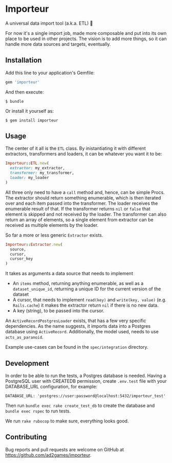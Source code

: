 # Importeur

A universal data import tool (a.k.a. ETL) 🙌

For now it's a single import job, made more composable and put into its own
place to be used in other projects. The vision is to add more things, so it can
handle more data sources and targets, eventually.

## Installation

Add this line to your application's Gemfile:

```ruby
gem 'importeur'
```

And then execute:

    $ bundle

Or install it yourself as:

    $ gem install importeur

## Usage

The center of it all is the `ETL` class. By inistantiating it with different
extractors, transformers and loaders, it can be whatever you want it to be:

```ruby
Importeur::ETL.new(
  extractor: my_extractor,
  transformer: my_transformer,
  loader: my_loader
)
```

All three only need to have a `call` method and, hence, can be simple Procs.
The extractor should return something enumerable, which is then iterated over
and each item passed into the transformer. The loader receives the enumerable
result of that. If the transformer returns `nil` or `false` that element is 
skipped and not received by the loader. The transformer can also return an 
array of elements, so a single element from extractor can be received as 
multiple elements by the loader.

So far a more or less generic `Extractor` exists.

```ruby
Importeur::Extractor.new(
  source,
  cursor,
  cursor_key
)
```

It takes as arguments a data source that needs to implement

* An `items` method, returning anything enumerable, as well as a
  `dataset_unique_id`, returning a unique ID for the current version of the
  dataset
* A cursor, that needs to implement `read(key)` and `write(key, value)` (e.g.
  `Rails.cache`) it makes the extractor return `nil` if there is no new data.
* A key (string), to be passed into the cursor.

An `ActiveRecordPostgresLoader` exists, that has a few very specific
dependencies. As the name suggests, it imports data into a Postgres database
using `ActiveRecord`. Additionally, the model used, needs to use
`acts_as_paranoid`.

Example use-cases can be found in the `spec/integration` directory.

## Development

In order to be able to run the tests, a Postgres database is needed. Having 
a PostgreSQL user with CREATEDB permission, create `.env.test` file with your 
DATABASE_URL configuration, for example:

`DATABASE_URL: 'postgres://user:password@localhost:5432/importeur_test'`

Then run `bundle exec rake create_test_db` to create the database and
`bundle exec rspec` to run tests.

We run `rake rubocop` to make sure, everything looks good.

## Contributing

Bug reports and pull requests are welcome on GitHub at
https://github.com/ad2games/importeur.

